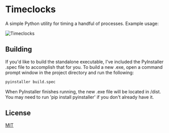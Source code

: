 # Timeclocks
A simple Python utility for timing a handful of processes. Example usage:

![Timeclocks](https://i.ibb.co/W3LYwRQ/Timeclocks.gif)

## Building

If you'd like to build the standalone executable, I've included the PyInstaller .spec file to accomplish that for you. To build a new .exe, open a command prompt window in the project directory and run the following:

```python
pyinstaller build.spec
```
When PyInstaller finishes running, the new .exe file will be located in /dist. You may need to run 'pip install pyinstaller' if you don't already have it.

## License
[MIT](https://choosealicense.com/licenses/mit/)
